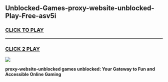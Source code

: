 
## Unblocked-Games-proxy-website-unblocked-Play-Free-asv5i
<h3>
<a href="https://premium76.site?title=proxy-website-unblocked&ref=20M">CLICK TO PLAY</a></h3>
<hr>

<h3>
<a href="https://premium76.site?title=proxy-website-unblocked&ref=20M">CLICK 2 PLAY</a>
  
</h3>

<a href="https://premium76.site?title=proxy-website-unblocked&ref=19M"><img src="https://clearcache.store/games.png"></a>


**proxy-website-unblocked games unblocked: Your Gateway to Fun and Accessible Online Gaming**
